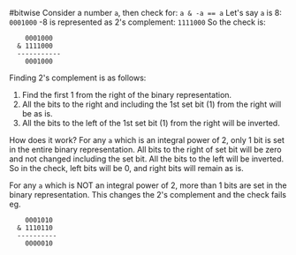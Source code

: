 #bitwise
Consider a number `a`, then check for: `a & -a == a`
Let's say `a` is 8: `0001000`
-8 is represented as 2's complement: `1111000`
So the check is:
```
	0001000
  & 1111000
  -----------
    0001000
```

Finding 2's complement is as follows:
1. Find the first 1 from the right of the binary representation.
2. All the bits to the right and including the 1st set bit (1) from the right will be as is.
3. All the bits to the left of the 1st set bit (1) from the right will be inverted.

How does it work?
For any `a` which is an integral power of 2, only 1 bit is set in the entire binary representation.
All bits to the right of set bit will be zero and not changed including the set bit.
All the bits to the left will be inverted.
So in the check, left bits will be 0, and right bits will remain as is.

For any `a` which is NOT an integral power of 2, more than 1 bits are set in the binary representation.
This changes the 2's complement and the check fails
eg.
```
	0001010
  & 1110110
  ----------
	0000010
```
